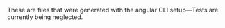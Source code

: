 These are files that were generated with the angular CLI setup&mdash;Tests are currently being neglected.
